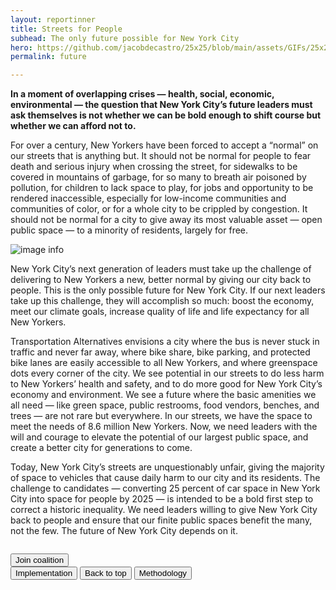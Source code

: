 ```yaml
---
layout: reportinner
title: Streets for People
subhead: The only future possible for New York City
hero: https://github.com/jacobdecastro/25x25/blob/main/assets/GIFs/25x25_gif_A_safercrossings_01_notype.gif?raw=true
permalink: future

---
```


**In a moment of overlapping crises — health, social, economic, environmental — the question that New York City’s future leaders must ask themselves is not whether we can be bold enough to shift course but whether we can afford not to.**

For over a century, New Yorkers have been forced to accept a “normal” on our streets that is anything but. It should not be normal for people to fear death and serious injury when crossing the street, for sidewalks to be covered in mountains of garbage, for so many to breath air poisoned by pollution, for children to lack space to play, for jobs and opportunity to be rendered inaccessible, especially for low-income communities and communities of color, or for a whole city to be crippled by congestion. It should not be normal for a city to give away its most valuable asset — open public space — to a minority of residents, largely for free.

![image info](https://raw.githubusercontent.com/jacobdecastro/25x25/main/assets/images/report/image01.jpg)

New York City’s next generation of leaders must take up the challenge of delivering to New Yorkers a new, better normal by giving our city back to people. This is the only possible future for New York City. If our next leaders take up this challenge, they will accomplish so much: boost the economy, meet our climate goals, increase quality of life and life expectancy for all New Yorkers. 

Transportation Alternatives envisions a city where the bus is never stuck in traffic and never far away, where bike share, bike parking, and protected bike lanes are easily accessible to all New Yorkers, and where greenspace dots every corner of the city. We see potential in our streets to do less harm to New Yorkers’ health and safety, and to do more good for New York City’s economy and environment. We see a future where the basic amenities we all need — like green space, public restrooms, food vendors, benches, and trees — are not rare but everywhere. In our streets, we have the space to meet the needs of 8.6 million New Yorkers. Now, we need leaders with the will and courage to elevate the potential of our largest public space, and create a better city for generations to come. 
 
Today, New York City’s streets are unquestionably unfair, giving the majority of space to vehicles that cause daily harm to our city and its residents. The challenge to candidates — converting 25 percent of car space in New York City into space for people by 2025 — is intended to be a bold first step to correct a historic inequality. We need leaders willing to give New York City back to people and ensure that our finite public spaces benefit the many, not the few. The future of New York City depends on it.

<div class="d-flex justify-content-center" style="padding-top: 1em;">
<a href="{{ site.baseurl }}/coalition.html"><button class="btn btn-success btn-lg">Join coalition</button></a>
</div>

<div class="reportbtn d-flex justify-content-between">
	<a href="{{ site.baseurl }}/implementation.html" target="_self"><button type="button" class="btn btn-outline-secondary"><i class="bi bi-chevron-left"></i> Implementation</button></a>
	<a href="#top" target="_self"><button type="button" class="btn btn-outline-secondary">Back to top</button></a>
	<a href="{{ site.baseurl }}/methodology.html" target="_self"><button type="button" class="btn btn-outline-secondary">Methodology <i class="bi bi-chevron-right"></i></button></a>
</div>